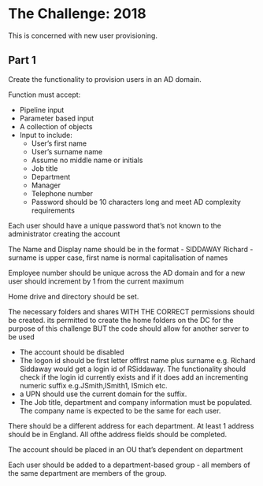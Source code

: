 # The Challenge: 2018

This is concerned with new user provisioning.

## Part 1

Create the functionality to provision users in an AD domain.

Function must accept:

* Pipeline input
* Parameter based input
* A collection of objects
* Input to include:
  * User’s first name
  * User’s surname name
  * Assume no middle name or initials
  * Job title
  * Department
  * Manager
  * Telephone number
  * Password should be 10 characters long and meet AD complexity requirements

Each user should have a unique password that’s not known to the administrator creating the account

The Name and Display name should be in the format - SlDDAWAY Richard - surname is upper case, first name is normal capitalisation of names

Employee number should be unique across the AD domain and for a new user should increment by 1 from the current maximum

Home drive and directory should be set.

The necessary folders and shares WITH THE CORRECT permissions should be created. its permitted to create the home folders on the DC for the purpose of this challenge BUT the code should allow for another server to be used

* The account should be disabled
* The logon id should be first letter offlrst name plus surname e.g. Richard Siddaway would get a login id of RSiddaway. The functionality should check if the login id currently exists and if it does add an incrementing numeric suffix e.g.JSmith,lSmith1, lSmich etc.
* a UPN should use the current domain for the suffix.
* The Job title, department and company information must be populated. The company name is expected to be the same for each user.

There should be a different address for each department. At least 1 address should be in England. All ofthe address fields should be completed.

The account should be placed in an OU that’s dependent on department

Each user should be added to a department-based group - all members of the same department are members of the group.